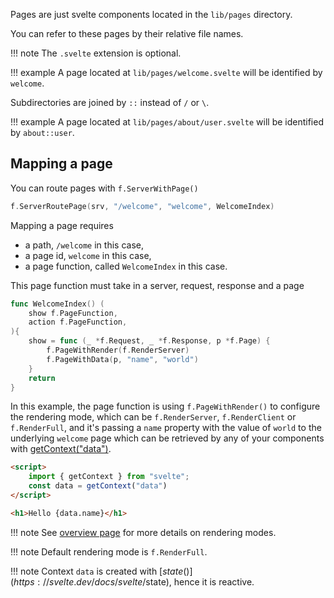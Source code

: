 Pages are just svelte components located in the `lib/pages` directory.

You can refer to these pages by their relative file names.

!!! note
	The `.svelte` extension is optional.

!!! example
	A page located at `lib/pages/welcome.svelte` will be identified by `welcome`.

Subdirectories are joined by `::` instead of `/` or `\`.

!!! example
	A page located at `lib/pages/about/user.svelte` will be identified by `about::user`.


## Mapping a page

You can route pages with `f.ServerWithPage()`

```go
f.ServerRoutePage(srv, "/welcome", "welcome", WelcomeIndex)
```

Mapping a page requires 

- a path, `/welcome` in this case, 
- a page id, `welcome` in this case,
- a page function, called `WelcomeIndex` in this case.

This page function must take in a server, request, response and a page

```go
func WelcomeIndex() (
	show f.PageFunction,
	action f.PageFunction,
){
	show = func (_ *f.Request, _ *f.Response, p *f.Page) {
		f.PageWithRender(f.RenderServer)
		f.PageWithData(p, "name", "world")
	}
	return
}
```

In this example, the page function is using `f.PageWithRender()` 
to configure the rendering mode, 
which can be `f.RenderServer`, `f.RenderClient` or `f.RenderFull`,
and it's passing a `name` property with the value of `world` to the 
underlying `welcome` page which can be retrieved 
by any of your components with [getContext("data")](https://svelte.dev/docs/svelte/svelte#getContext).


```html
<script>
    import { getContext } from "svelte";
    const data = getContext("data")
</script>

<h1>Hello {data.name}</h1>
```

!!! note
	See [overview page](./overview.md) for more details on rendering modes.

!!! note
	Default rendering mode is `f.RenderFull`.

!!! note
	Context `data` is created with [$state()](https://svelte.dev/docs/svelte/$state), hence it is reactive.